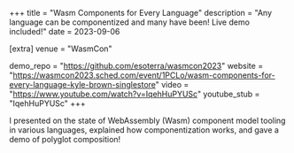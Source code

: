 +++
title = "Wasm Components for Every Language"
description = "Any language can be componentized and many have been! Live demo included!"
date = 2023-09-06

[extra]
venue = "WasmCon"

demo_repo = "https://github.com/esoterra/wasmcon2023"
website = "https://wasmcon2023.sched.com/event/1PCLo/wasm-components-for-every-language-kyle-brown-singlestore"
video = "https://www.youtube.com/watch?v=IqehHuPYUSc"
youtube_stub = "IqehHuPYUSc"
+++

I presented on the state of WebAssembly (Wasm) component model tooling in various languages,
explained how componentization works, and gave a demo of polyglot composition!
